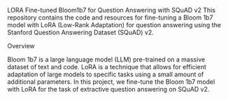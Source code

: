 LORA Fine-tuned Bloom1b7 for Question Answering with SQuAD v2
This repository contains the code and resources for fine-tuning a Bloom 1b7 model with LoRA (Low-Rank Adaptation) for question answering using the Stanford Question Answering Dataset (SQuAD) v2.

Overview

Bloom 1b7 is a large language model (LLM) pre-trained on a massive dataset of text and code. LoRA is a technique that allows for efficient adaptation of large models to specific tasks using a small amount of additional parameters. In this project, we fine-tune the Bloom 1b7 model with LoRA for the task of extractive question answering on SQuAD v2.
